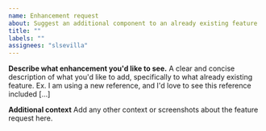 ```yaml
---
name: Enhancement request
about: Suggest an additional component to an already existing feature
title: ""
labels: ""
assignees: "slsevilla"
---
```


**Describe what enhancement you'd like to see.**
A clear and concise description of what you'd like to add, specifically to what already existing feature. Ex. I am using a new reference, and I'd love to see this reference included [...]

**Additional context**
Add any other context or screenshots about the feature request here.
